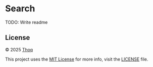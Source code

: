 # Search

TODO: Write readme

## License
© 2025 [Thoq](https://github.com/Thoq-jar)

This project uses the [MIT License](https://opensource.org/license/mit)
for more info, visit the [LICENSE](LICENSE.md) file.
